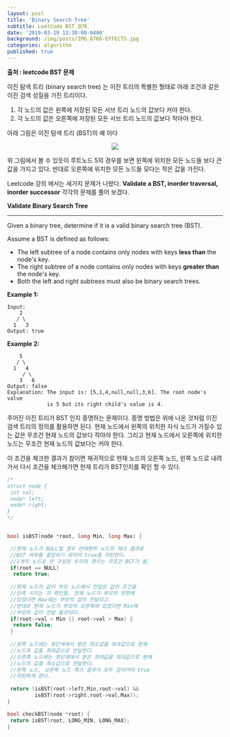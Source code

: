 ```yaml
---
layout: post
title: 'Binary Search Tree'
subtitle: LeetCode BST 문제
date: '2019-03-19 13:30:00-0400'
background: /img/posts/IMG_8766-EFFECTS.jpg
categories: algorithm
published: true
---
```

 
**출처 : leetcode BST 문제**


이진 탐색 트리 (binary search tree) 는 이진 트리의 특별한 형태로 아래 조건과 같은 이진 검색 성질을 가진 트리이다.

1. 각 노드의 값은 왼쪽에 저장된 모든 서브 트리 노드의 값보다 커야 한다.
2. 각 노드의 값은 오른쪽에 저장된 모든 서브 트리 노드의 값보다 작아야 한다.



아래 그림은 이진 탐색 트리 (BST)의 예 이다

<center>
<img src = "https://leetcode.com/explore/learn/card/introduction-to-data-structure-binary-search-tree/140/introduction-to-a-bst/Figures/binary_search_tree/BST_example.png">
</center>

위 그림에서 볼 수 있듯이 루트노드 5의 경우를 보면 왼쪽에 위치한 모든 노드들 보다 큰값을 가지고 있다.
반대로 오른쪽에 위치한 모든 노드들 모다는 작은 값을 가진다.



Leetcode 강의 에서는 세가지 문제가 나왔다. **Validate a BST, inorder traversal, inorder successor** 각각의 문제를 풀어 보겠다.


**Validate Binary Search Tree**

------

Given a binary tree, determine if it is a valid binary search tree (BST).

Assume a BST is defined as follows:

- The left subtree of a node contains only nodes with keys **less than** the node's key.
- The right subtree of a node contains only nodes with keys **greater than** the node's key.
- Both the left and right subtrees must also be binary search trees.

**Example 1:**

```
Input:
    2
   / \
  1   3
Output: true
```

**Example 2:**

```
    5
   / \
  1   4
     / \
    3   6
Output: false
Explanation: The input is: [5,1,4,null,null,3,6]. The root node's value
             is 5 but its right child's value is 4.
```
 
주어진 이진 트리가 BST 인지 증명하는 문제이다.
증명 방법은 위에 나온 것처럼 이진 검색 트리의 정의를 활용하면 된다. 현재 노드에서 왼쪽의 위치한 
자식 노드가 가질수 있는 값은 무조건 현재 노드의 값보다 작아야 한다. 그리고 현재 노드에서 오른쪽에 
위치한 노드는 무조건 현재 노드의 값보다는 커야 한다.

이 조건을 체크한 결과가 참이면 재귀적으로 현재 노드의 오른쪽 노드, 왼쪽 노드로 내려가서 다시 
조건을 체크해가면 현재 트리가 BST인지를 확인 할 수 있다.



```c++
/*
struct node {
 int val;
 node* left;
 node* right;
}
*/


bool isBST(node *root, long Min, long Max) {

 //현재 노드가 NULL일 경우 반대편의 노드의 체크 결과로
 //BST 여부를 결정하기 위아여 true를 리턴한다.
 //1개의 노드로 만 구성된 트리의 경우는 무조건 BST가 됨.
 if(root == NULL)
  return true;
 
 //현재 노드의 값이 부모 노드에서 전달된 값의 조건을
 //만족 시키는 지 확인함. 현재 노드가 부모의 왼편에 
 //있었다면 Max에는 부모의 값이 전달되고.
 //반대로 현재 노드가 부모의 오른쪽에 있었다면 Min에
 //부모의 값이 전달 될것이다.
 if(root->val < Min || root->val > Max) {
  return false;
 }
 
 //왼쪽 노드에는 윗단계에서 받은 최소값을 최속값으로 현재 
 //노드의 값을 최대값으로 전달한다.
 //오른쪽 노드에는 윗단계에서 받은 최대값을 최대값으로 현재 
 //노드의 값을 최소값으로 전달한다.
 //왼쪽 노드, 오른쪽 노드 체크 결과가 모두 참이어야 true
 //리턴하게 한다.
 
 return (isBST(root->left,Min,root->val) && 
         isBST(root->right,root->val,Max));
}

bool checkBST(node *root) {
 return isBST(root, LONG_MIN, LONG_MAX);
}



```






 
 
